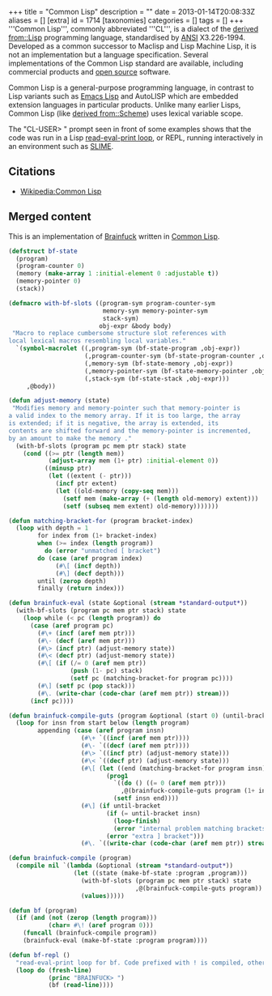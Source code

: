 +++
title = "Common Lisp"
description = ""
date = 2013-01-14T20:08:33Z
aliases = []
[extra]
id = 1714
[taxonomies]
categories = []
tags = []
+++
'''Common Lisp''', commonly abbreviated '''CL''', is a dialect of the [derived from::Lisp](https://rosettacode.org/wiki/derived_from::Lisp) programming language, standardised by [ANSI](https://rosettacode.org/wiki/ANSI) X3.226-1994. Developed as a common successor to Maclisp and Lisp Machine Lisp, it is not an implementation but a language specification. Several implementations of the Common Lisp standard are available, including commercial products and [open source](https://rosettacode.org/wiki/open_source) software.

Common Lisp is a general-purpose programming language, in contrast to Lisp variants such as [Emacs Lisp](https://rosettacode.org/wiki/Emacs_Lisp) and AutoLISP which are embedded extension languages in particular products. Unlike many earlier Lisps, Common Lisp (like [derived from::Scheme](https://rosettacode.org/wiki/derived_from::Scheme)) uses lexical variable scope.

The "CL-USER> " prompt seen in front of some examples shows that the code was run in a Lisp [read-eval-print loop](https://rosettacode.org/wiki/read-eval-print_loop), or REPL, running interactively in an environment such as [SLIME](https://rosettacode.org/wiki/SLIME).

## Citations
* [Wikipedia:Common Lisp](https://en.wikipedia.org/wiki/Common_lisp)


## Merged content




This is an implementation of [Brainfuck](https://rosettacode.org/wiki/Brainfuck) written in [Common Lisp](https://rosettacode.org/wiki/Common_Lisp).


```lisp
(defstruct bf-state
  (program)
  (program-counter 0)
  (memory (make-array 1 :initial-element 0 :adjustable t))
  (memory-pointer 0)
  (stack))

(defmacro with-bf-slots ((program-sym program-counter-sym
                          memory-sym memory-pointer-sym
                          stack-sym)
                         obj-expr &body body)
 "Macro to replace cumbersome structure slot references with
local lexical macros resembling local variables."
  `(symbol-macrolet ((,program-sym (bf-state-program ,obj-expr))
                     (,program-counter-sym (bf-state-program-counter ,obj-expr))
                     (,memory-sym (bf-state-memory ,obj-expr))
                     (,memory-pointer-sym (bf-state-memory-pointer ,obj-expr))
                     (,stack-sym (bf-state-stack ,obj-expr)))
     ,@body))

(defun adjust-memory (state)
 "Modifies memory and memory-pointer such that memory-pointer is
a valid index to the memory array. If it is too large, the array
is extended; if it is negative, the array is extended, its
contents are shifted forward and the memory-pointer is incremented,
by an amount to make the memory ."
  (with-bf-slots (program pc mem ptr stack) state
    (cond ((>= ptr (length mem))
           (adjust-array mem (1+ ptr) :initial-element 0))
          ((minusp ptr)
           (let ((extent (- ptr)))
             (incf ptr extent)
             (let ((old-memory (copy-seq mem)))
               (setf mem (make-array (+ (length old-memory) extent)))
               (setf (subseq mem extent) old-memory)))))))

(defun matching-bracket-for (program bracket-index)
  (loop with depth = 1
        for index from (1+ bracket-index)
        when (>= index (length program))
          do (error "unmatched [ bracket")
        do (case (aref program index)
             (#\[ (incf depth))
             (#\] (decf depth)))
        until (zerop depth)
        finally (return index)))

(defun brainfuck-eval (state &optional (stream *standard-output*))
  (with-bf-slots (program pc mem ptr stack) state
    (loop while (< pc (length program)) do
      (case (aref program pc)
        (#\+ (incf (aref mem ptr)))
        (#\- (decf (aref mem ptr)))
        (#\> (incf ptr) (adjust-memory state))
        (#\< (decf ptr) (adjust-memory state))
        (#\[ (if (/= 0 (aref mem ptr))
                 (push (1- pc) stack)
                 (setf pc (matching-bracket-for program pc))))
        (#\] (setf pc (pop stack)))
        (#\. (write-char (code-char (aref mem ptr)) stream)))
      (incf pc))))

(defun brainfuck-compile-guts (program &optional (start 0) (until-bracket nil))
  (loop for insn from start below (length program)
        appending (case (aref program insn)
                    (#\+ `((incf (aref mem ptr))))
                    (#\- `((decf (aref mem ptr))))
                    (#\> `((incf ptr) (adjust-memory state)))
                    (#\< `((decf ptr) (adjust-memory state)))
                    (#\[ (let ((end (matching-bracket-for program insn)))
                           (prog1
                             `((do () ((= 0 (aref mem ptr)))
                               ,@(brainfuck-compile-guts program (1+ insn) end)))
                             (setf insn end))))
                    (#\] (if until-bracket
                           (if (= until-bracket insn)
                             (loop-finish)
                             (error "internal problem matching brackets"))
                           (error "extra ] bracket")))
                    (#\. `((write-char (code-char (aref mem ptr)) stream))))))

(defun brainfuck-compile (program)
  (compile nil `(lambda (&optional (stream *standard-output*))
                  (let ((state (make-bf-state :program ,program)))
                    (with-bf-slots (program pc mem ptr stack) state
                                   ,@(brainfuck-compile-guts program))
                    (values)))))

(defun bf (program)
  (if (and (not (zerop (length program)))
           (char= #\! (aref program 0)))
    (funcall (brainfuck-compile program))
    (brainfuck-eval (make-bf-state :program program))))

(defun bf-repl ()
  "read-eval-print loop for bf. Code prefixed with ! is compiled, otherwise interpreted"
  (loop do (fresh-line)
           (princ "BRAINFUCK> ")
           (bf (read-line))))
```

